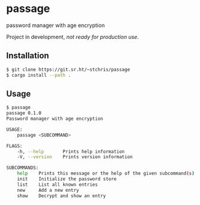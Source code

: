 # passage

password manager with age encryption

Project in development, *not ready for production use*.

## Installation

```bash
$ git clone https://git.sr.ht/~stchris/passage
$ cargo install --path .
```

## Usage

```bash
$ passage
passage 0.1.0
Password manager with age encryption

USAGE:
    passage <SUBCOMMAND>

FLAGS:
    -h, --help       Prints help information
    -V, --version    Prints version information

SUBCOMMANDS:
    help    Prints this message or the help of the given subcommand(s)
    init    Initialize the password store
    list    List all known entries
    new     Add a new entry
    show    Decrypt and show an entry
```
